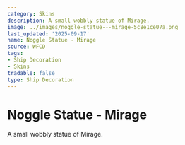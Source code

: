 ```yaml
---
category: Skins
description: A small wobbly statue of Mirage.
image: ../images/noggle-statue---mirage-5c8e1ce07a.png
last_updated: '2025-09-17'
name: Noggle Statue - Mirage
source: WFCD
tags:
- Ship Decoration
- Skins
tradable: false
type: Ship Decoration
---
```


# Noggle Statue - Mirage

A small wobbly statue of Mirage.

